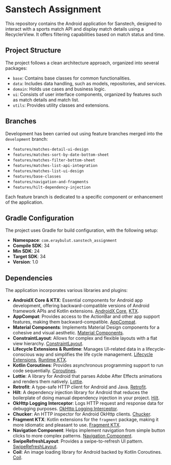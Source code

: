 # Sanstech Assignment

This repository contains the Android application for Sanstech, designed to interact with a sports match API and display match details using a RecyclerView. It offers filtering capabilities based on match status and time.

## Project Structure

The project follows a clean architecture approach, organized into several packages:

- `base`: Contains base classes for common functionalities.
- `data`: Includes data handling, such as models, repositories, and services.
- `domain`: Holds use cases and business logic.
- `ui`: Consists of user interface components, organized by features such as match details and match list.
- `utils`: Provides utility classes and extensions.

## Branches

Development has been carried out using feature branches merged into the `development` branch:

- `features/matches-detail-ui-design`
- `features/matches-sort-by-date-bottom-sheet`
- `features/matches-filter-bottom-sheet`
- `features/matches-list-api-integration`
- `features/matches-list-ui-design`
- `features/base-classes`
- `features/navigation-and-fragments`
- `features/hilt-dependency-injection`

Each feature branch is dedicated to a specific component or enhancement of the application.

## Gradle Configuration

The project uses Gradle for build configuration, with the following setup:

- **Namespace**: `com.eraybulut.sanstech_assignment`
- **Compile SDK**: 34
- **Min SDK**: 24
- **Target SDK**: 34
- **Version**: 1.0

## Dependencies

The application incorporates various libraries and plugins:

- **AndroidX Core & KTX**: Essential components for Android app development, offering backward-compatible versions of Android framework APIs and Kotlin extensions. [AndroidX Core](https://developer.android.com/jetpack/androidx/releases/core), [KTX](https://developer.android.com/kotlin/ktx).
- **AppCompat**: Provides access to the ActionBar and other app support features, making them backward-compatible. [AppCompat](https://developer.android.com/jetpack/androidx/releases/appcompat).
- **Material Components**: Implements Material Design components for a cohesive and visual aesthetic. [Material Components](https://material.io/develop/android/docs/getting-started).
- **ConstraintLayout**: Allows for complex and flexible layouts with a flat view hierarchy. [ConstraintLayout](https://developer.android.com/reference/androidx/constraintlayout/widget/ConstraintLayout).
- **Lifecycle Extensions & Runtime**: Manages UI-related data in a lifecycle-conscious way and simplifies the life cycle management. [Lifecycle Extensions](https://developer.android.com/jetpack/androidx/releases/lifecycle), [Runtime KTX](https://developer.android.com/kotlin/ktx#lifecycle).
- **Kotlin Coroutines**: Provides asynchronous programming support to run code sequentially. [Coroutines](https://kotlinlang.org/docs/coroutines-overview.html).
- **Lottie**: A library for Android that parses Adobe After Effects animations and renders them natively. [Lottie](https://airbnb.io/lottie/#/android).
- **Retrofit**: A type-safe HTTP client for Android and Java. [Retrofit](https://square.github.io/retrofit/).
- **Hilt**: A dependency injection library for Android that reduces the boilerplate of doing manual dependency injection in your project. [Hilt](https://dagger.dev/hilt/).
- **OkHttp Logging Interceptor**: Logs HTTP request and response data for debugging purposes. [OkHttp Logging Interceptor](https://square.github.io/okhttp/interceptors/).
- **Chucker**: An HTTP inspector for Android OkHttp clients. [Chucker](https://github.com/ChuckerTeam/chucker).
- **Fragment KTX**: Kotlin extensions for the `fragment` package, making it more idiomatic and pleasant to use. [Fragment KTX](https://developer.android.com/jetpack/androidx/releases/fragment).
- **Navigation Component**: Helps implement navigation from simple button clicks to more complex patterns. [Navigation Component](https://developer.android.com/guide/navigation/navigation-getting-started).
- **SwipeRefreshLayout**: Provides a swipe-to-refresh UI pattern. [SwipeRefreshLayout](https://developer.android.com/jetpack/androidx/releases/swiperefreshlayout).
- **Coil**: An image loading library for Android backed by Kotlin Coroutines. [Coil](https://coil-kt.github.io/coil/).

